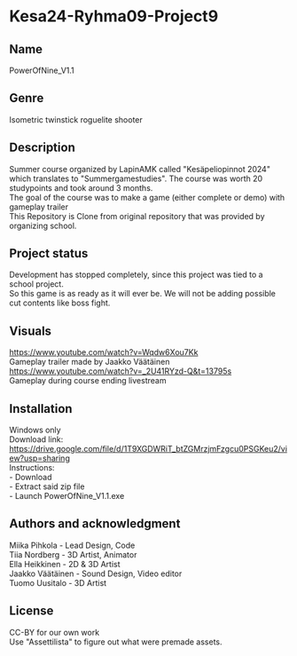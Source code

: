 # Kesa24-Ryhma09-Project9



## Name
PowerOfNine_V1.1

## Genre
Isometric twinstick roguelite shooter

## Description
Summer course organized by LapinAMK called "Kesäpeliopinnot 2024" which translates to "Summergamestudies". The course was worth 20 studypoints and took around 3 months.<br>
The goal of the course was to make a game (either complete or demo) with gameplay trailer<br>
This Repository is Clone from original repository that was provided by organizing school.

## Project status
Development has stopped completely, since this project was tied to a school project.<br>
So this game is as ready as it will ever be. We will not be adding possible cut contents like boss fight.

## Visuals
https://www.youtube.com/watch?v=Wqdw6Xou7Kk <br>
Gameplay trailer made by Jaakko Väätäinen<br>
https://www.youtube.com/watch?v=_2U41RYzd-Q&t=13795s<br>
Gameplay during course ending livestream

## Installation
Windows only<br>
Download link: https://drive.google.com/file/d/1T9XGDWRiT_btZGMrzjmFzgcu0PSGKeu2/view?usp=sharing<br>
Instructions:<br>
    - Download<br>
    - Extract said zip file<br>
    - Launch PowerOfNine_V1.1.exe

## Authors and acknowledgment
Miika Pihkola - Lead Design, Code<br>
Tiia Nordberg - 3D Artist, Animator<br>
Ella Heikkinen - 2D & 3D Artist<br>
Jaakko Väätäinen - Sound Design, Video editor<br>
Tuomo Uusitalo - 3D Artist<br>

## License
CC-BY for our own work<br>
Use "Assettilista" to figure out what were premade assets.
